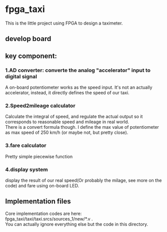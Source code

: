 # fpga_taxi

This is the little project using FPGA to design a taximeter.
## develop board

## key component:
### 1.AD converter: converte the analog "accelerator" input to digital signal
A on-board potentiometer works as the speed input. It's not an actually accelerator, instead, it directly defines the speed of our taxi.
### 2.Speed2mileage calculator
Calculate the integral of speed, and regulate the actual output so it corresponds to reasonable speed and mileage in real world.<br/>
There is a convert formula though. I define the max value of potentiometer as max speed of 250 km/h (or maybe not, but pretty close).
### 3.fare calculator
Pretty simple piecewise function
### 4.display system
display the result of our real speed(Or probably the milage, see more on the code) and fare using on-board LED.

## Implementation files
Core implementation codes are here: fpga_taxi/taxi/taxi.srcs/sources_1/new/*.v .<br/>
You can actually ignore everything else but the code in this directory.
